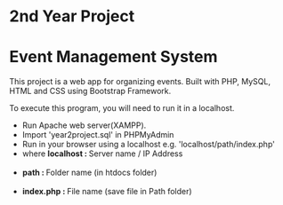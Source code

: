 # 2nd Year Project
# Event Management System

<p>
This project is a web app for organizing events. Built with PHP, MySQL, HTML and CSS using Bootstrap Framework.
<p>
To execute this program, you will need to run it in a localhost.
<ul>
<li>Run Apache web server(XAMPP).</li>
<li>Import 'year2project.sql' in PHPMyAdmin</li>
  <li>Run in your browser using a localhost e.g. 'localhost/path/index.php' 
    <br> <li> where <strong>localhost : </strong> Server name / IP Address </li><br>
  <li> <strong> path : </strong> Folder name (in htdocs folder)</li><br>
   <li> <strong> index.php : </strong> File name (save file in Path folder)</li>    
  </li>
</ul>
